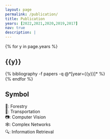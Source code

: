 ```yaml
---
layout: page
permalink: /publication/
title: Publication
years: [2022,2021,2020,2019,2017]
nav: true
description: |
---
```

<div class="publications">

{% for y in page.years %}
<div name="pub" id="{{y}}">
  <h2 class="year" >{{y}}</h2>
  {% bibliography -f papers -q @*[year={{y}}]* %}
</div>
{% endfor %}

<h2 class="year" name = "symbol" >Symbol</h2>
<div class="row">
  <div class="col-sm-1">
  </div>
  <div class="col-sm-10">
    <div class="row">
      <div class='col-sm-6'>
      🌳: Forestry
      </div>
      <div class='col-sm-6'>
      🚥: Transportation
      </div>
      <div class='col-sm-6'>
      📷: Computer Vision
      </div>
      <div class='col-sm-6'>
      🕸️: Complex Networks
      </div>
      <div class='col-sm-6'>
       🔍: Information Retrieval
      </div>
     
  </div>
  <div class="col-sm-1">
  </div>
</div>
</div>

